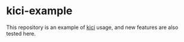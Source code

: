 # kici-example

This repository is an example of [kici](https://github.com/MuratovAS/kici) usage, and new features are also tested here.
